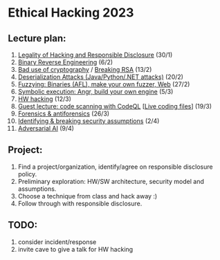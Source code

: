 # Ethical Hacking 2023

## Lecture plan:
1. [Legality of Hacking and Responsible Disclosure](1-responsible-disclosure.ipynb) (30/1)
2. [Binary Reverse Engineering](2-reverse-engineering.ipynb) (6/2)
3. [Bad use of cryptography](3-bad-crypto.pptx) / [Breaking RSA](3-breaking-rsa.ipynb) (13/2)
4. [Deserialization Attacks (Java/Python/.NET attacks)](4-deserialization-attacks.ipynb) (20/2)
5. [Fuzzying: Binaries (AFL), make your own fuzzer, Web](5-fuzzying.ipynb) (27/2)
6. [Symbolic execution: Angr, build your own engine](6-symbolic-execution.ipynb) (5/3)
7. [HW hacking](7-hw-hacking.ipynb) (12/3)
8. [Guest lecture: code scanning with CodeQL](talks/ITU-22-03-2023%20Guest%20Lecture%20on%20CodeQL.pdf) [[Live coding files](https://github.com/yoff/codeql/tree/lecture/itu-22-03-2023/misc/lecture-live-coding)] (19/3)
9. [Forensics & antiforensics](9-computer-forensics.pdf) (26/3)
10. [Identifying & breaking security assumptions](10-birdeye.ipynb) (2/4)
11. [Adversarial AI](8-adversarial-ai.ipynb) (9/4)

## Project:
1. Find a project/organization, identify/agree on responsible disclosure policy.
2. Preliminary exploration: HW/SW architecture, security model and assumptions.
3. Choose a technique from class and hack away :)
4. Follow through with responsible disclosure.

## TODO: 
1. consider incident/response
2. invite cave to give a talk for HW hacking
